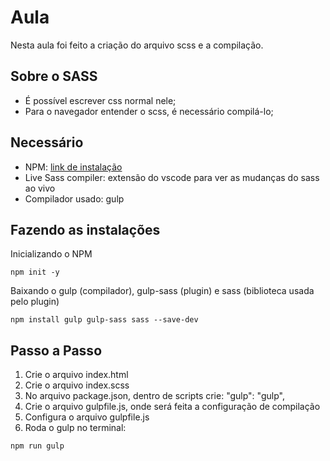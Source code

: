 # Aula
Nesta aula foi feito a criação do arquivo scss e a compilação.

## Sobre o SASS
- É possível escrever css normal nele;
- Para o navegador entender o scss, é necessário compilá-lo;

## Necessário
- NPM: [link de instalação](https://nodejs.org/en/download/prebuilt-installer)
- Live Sass compiler: extensão do vscode para ver as mudanças do sass ao vivo
- Compilador usado: gulp

## Fazendo as instalações
Inicializando o NPM <br/>
```
npm init -y
```

Baixando o gulp (compilador), gulp-sass (plugin) e sass (biblioteca usada pelo plugin)<br/>
```
npm install gulp gulp-sass sass --save-dev
```

## Passo a Passo
1. Crie o arquivo index.html
2. Crie o arquivo index.scss
3. No arquivo package.json, dentro de scripts crie: "gulp": "gulp",
4. Crie o arquivo gulpfile.js, onde será feita a configuração de compilação
5. Configura o arquivo gulpfile.js
6. Roda o gulp no terminal: <br/>
  ```
  npm run gulp
  ```
